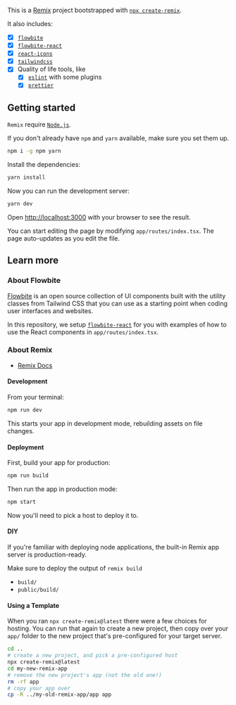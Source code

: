 This is a [Remix](https://remix.run/) project bootstrapped with [`npx create-remix`](https://remix.run/docs/en/v1).

It also includes:

- [x] [`flowbite`](https://flowbite.com)
- [x] [`flowbite-react`](https://flowbite-react.com)
- [x] [`react-icons`](https://react-icons.github.io/react-icons)
- [x] [`tailwindcss`](https://tailwindcss.com)
- [x] Quality of life tools, like
  - [x] [`eslint`](https://eslint.org) with some plugins
  - [x] [`prettier`](https://prettier.io)

## Getting started

`Remix` require [`Node.js`](https://nodejs.org).

If you don't already have `npm` and `yarn` available, make sure you set them up.

```bash
npm i -g npm yarn
```

Install the dependencies:

```bash
yarn install
```

Now you can run the development server:

```bash
yarn dev
```

Open [http://localhost:3000](http://localhost:3000) with your browser to see the result.

You can start editing the page by modifying `app/routes/index.tsx`. The page auto-updates as you edit the file.

## Learn more

### About Flowbite

[Flowbite](https://flowbite.com) is an open source collection of UI components built with the utility classes from Tailwind CSS that you can use as a starting point when coding user interfaces and websites.

In this repository, we setup [`flowbite-react`](https://flowbite-react.com) for you with examples of how to use the React components in `app/routes/index.tsx`.

### About Remix

- [Remix Docs](https://remix.run/docs)

#### Development

From your terminal:

```sh
npm run dev
```

This starts your app in development mode, rebuilding assets on file changes.

#### Deployment

First, build your app for production:

```sh
npm run build
```

Then run the app in production mode:

```sh
npm start
```

Now you'll need to pick a host to deploy it to.

#### DIY

If you're familiar with deploying node applications, the built-in Remix app server is production-ready.

Make sure to deploy the output of `remix build`

- `build/`
- `public/build/`

#### Using a Template

When you ran `npx create-remix@latest` there were a few choices for hosting. You can run that again to create a new project, then copy over your `app/` folder to the new project that's pre-configured for your target server.

```sh
cd ..
# create a new project, and pick a pre-configured host
npx create-remix@latest
cd my-new-remix-app
# remove the new project's app (not the old one!)
rm -rf app
# copy your app over
cp -R ../my-old-remix-app/app app
```
